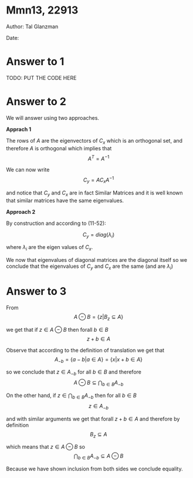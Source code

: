# Mmn13, 22913

Author: Tal Glanzman

Date: 

# Answer to 1

TODO: PUT THE CODE HERE

# Answer to 2

We will answer using two approaches.

**Apprach 1**

The rows of $A$ are the eigenvectors of $C_x$ which is an orthogonal set, and therefore $A$ is orthogonal which implies that
$$
    A^T=A^{-1}
$$

We can now write
$$
C_y = A C_x A^{-1}
$$

and notice that $C_y$ and $C_x$ are in fact Similar Matrices and it is well known that similar matrices have the same eigenvalues.

**Approach 2**

By construction and according to (11-52):

$$
C_y = diag(\lambda_i)
$$

where $\lambda_i$ are the eigen values of $C_x$.

We now that eigenvalues of diagonal matrices are the diagonal itself so we conclude that the eigenvalues of $C_y$ and $C_x$ are the same (and are $\lambda_i$)

# Answer to 3

From
$$
A \ominus B = \{ z | B_z \subseteq A \}
$$

we get that if $z \in A \ominus B$ then forall $b \in B$
$$
    z + b \in A
$$

Observe that according to the definition of translation we get that
$$
    A_{-b} = \{ a - b | a \in A \} = \{ x | x + b \in A \}
$$

so we conclude that $z \in A_{-b}$ for all $b \in B$ and therefore
$$
    A \ominus B \subseteq \bigcap_{b \in B} A_{-b}
$$

On the other hand, if $z \in \bigcap_{b \in B} A_{-b}$ then for all $b \in B$
$$
    z \in A_{-b}
$$

and with similar arguments we get that forall $z + b \in A$ and therefore by definition
$$
    B_z \subseteq A
$$

which means that $z \in A \ominus B$ so
$$
    \bigcap_{b \in B} A_{-b} \subseteq A \ominus B
$$

Because we have shown inclusion from both sides we conclude equality.